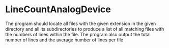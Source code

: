 # LineCountAnalogDevice
The program should locate all files with the given extension in the given directory and all its subdirectories to produce a list of all matching files with the numbers of lines within the file. The program also output the total number of lines and the average number of lines per file
